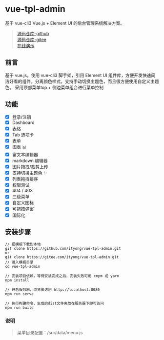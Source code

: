 # vue-tpl-admin

基于 vue-cli3  Vue.js + Element UI 的后台管理系统解决方案。
> [源码仓库-github](https://github.com/ityong/vue-tpl-admin.git)   
> [源码仓库-gitee](https://gitee.com/ityong/vue-tpl-admin.git)   
> [在线演示](http://vadmintpl.ityong.cn)   

## 前言
基于 vue.js，使用 vue-cli3 脚手架，引用 Element UI 组件库，方便开发快速简洁好看的组件。分离颜色样式，支持手动切换主题色，而且很方便使用自定义主题色。
采用顶部菜单top + 侧边菜单组合进行菜单控制

## 功能
-   [x] 登录/注销
-   [x] Dashboard
-   [x] 表格
-   [x] Tab 选项卡
-   [x] 表单
-   [x] 图表 :bar_chart:
-   [x] 富文本编辑器
-   [x] markdown 编辑器
-   [x] 图片拖拽/裁剪上传
-   [x] 支持切换主题色 :sparkles:
-   [x] 列表拖拽排序
-   [x] 权限测试
-   [x] 404 / 403
-   [x] 三级菜单
-   [x] 自定义图标
-   [x] 可拖拽弹窗
-   [x] 国际化

## 安装步骤

```
// 把模板下载到本地
git clone https://github.com/ityong/vue-tpl-admin.git
or 
git clone https://gitee.com/ityong/vue-tpl-admin.git
// 进入模板目录
cd vue-tpl-admin

// 安装项目依赖，等待安装完成之后，安装失败可用 cnpm 或 yarn
npm install

// 开启服务器，浏览器访问 http://localhost:8080
npm run serve

// 执行构建命令，生成的dist文件夹放在服务器下即可访问
npm run build
```

### 说明
 > 菜单目录配置：/src/data/menu.js


